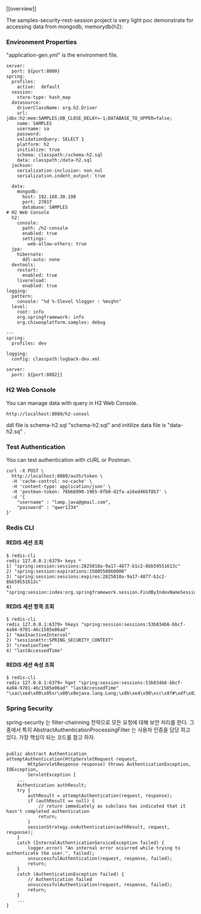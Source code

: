 [[overview]]

The samples-security-rest-session project is very light poc demonstrate for accessing data from mongodb, memorydb(h2):

### Environment Properties

"application-gen.yml" is the environment file.
~~~~
server:
  port: ${port:8080}
spring:
  profiles:
    active:  default
  session:
    store-type: hash_map
  datasource:
    driverClassName: org.h2.Driver
    url: jdbc:h2:mem:SAMPLES;DB_CLOSE_DELAY=-1;DATABASE_TO_UPPER=false;
    name: SAMPLES
    username: sa
    password:
    validationQuery: SELECT 1
    platform: h2
    initialize: true
    schema: classpath:/schema-h2.sql
    data: classpath:/data-h2.sql
  jackson:
    serialization-inclusion: non_nul
    serialization.indent_output: true

  data:
    mongodb:
      host: 192.168.30.198
      port: 27017
      database: SAMPLES
# H2 Web Console
  h2:
    console:
      path: /h2-console
      enabled: true
      settings:
        web-allow-others: true
  jpa:
    hibernate:
      ddl-auto: none
  devtools:
    restart:
      enabled: true
    livereload:
      enabled: true
logging:
  pattern:
    console: "%d %-5level %logger : %msg%n"
  level:
    root: info
    org.springframework: info
    org.chiwooplatform.samples: debug

---
spring:
  profiles: dev

logging:
  config: classpath:logback-dev.xml

server:
  port: ${port:8082}}
~~~~


### H2 Web Console
You can manage data with query in H2 Web Console.
~~~
http://localhost:8080/h2-consol
~~~

ddl file is schema-h2.sql "schema-h2.sql" and initilize data file is "data-h2.sq" .

### Test Authentication
You can test authentication with cURL or Postman.
~~~
curl -X POST \
  http://localhost:8080/auth/token \
  -H 'cache-control: no-cache' \
  -H 'content-type: application/json' \
  -H 'postman-token: 76b66090-1965-0fb0-d2fa-a16ed46bf8b7' \
  -d '{
    "username" : "lamp.java@gmail.com",
    "password" : "qwer1234"
}'
~~~

### Redis CLI

#### REDIS 세션 조회 
~~~
$ redis-cli
redis 127.0.0.1:6379> keys *
1) "spring:session:sessions:2825010a-9a17-4877-b1c2-8bb59551613c"
2) "spring:session:expirations:1500550860000"
3) "spring:session:sessions:expires:2825010a-9a17-4877-b1c2-8bb59551613c"
4) "spring:session:index:org.springframework.session.FindByIndexNameSessionRepository.PRINCIPAL_NAME_INDEX_NAME:abc@abc" 
~~~

#### REDIS 세션 항목 조회 
~~~
$ redis-cli
redis 127.0.0.1:6379> hkeys "spring:session:sessions:53b834b6-bbcf-4a94-9701-46c1585e06ad"
1) "maxInactiveInterval"
2) "sessionAttr:SPRING_SECURITY_CONTEXT"
3) "creationTime"
4) "lastAccessedTime"
~~~

#### REDIS 세션 속성 조회 
~~~
$ redis-cli
redis 127.0.0.1:6379> hget "spring:session:sessions:53b834b6-bbcf-4a94-9701-46c1585e06ad" "lastAccessedTime"
"\xac\xed\x00\x05sr\x00\x0ejava.lang.Long;\x8b\xe4\x90\xcc\x8f#\xdf\x02\x00\x01J\x00\x05valuexr\x00\x10java.lang.Number\x86\xac\x95\x1d\x0b\x94\xe0\x8b\x02\x00\x00xp\x00\x00\x01]_\xec\xbc\x8c"
~~~


### Spring Security
spring-security 는 filter-chainning 전략으로 모든 요청에 대해 보안 처리를 한다.
그 중에서 특히 AbstractAuthenticationProcessingFilter 는 사용자 인증을 담당 하고 있다.
가장 핵심이 되는 코드를 참고 하자.
~~~

public abstract Authentication attemptAuthentication(HttpServletRequest request,
        HttpServletResponse response) throws AuthenticationException, IOException,
        ServletException {
    ...
    Authentication authResult;
    try {
        authResult = attemptAuthentication(request, response);
        if (authResult == null) {
            // return immediately as subclass has indicated that it hasn't completed authentication
            return;
        }
        sessionStrategy.onAuthentication(authResult, request, response);
    }
    catch (InternalAuthenticationServiceException failed) {
        logger.error( "An internal error occurred while trying to authenticate the user.", failed);
        unsuccessfulAuthentication(request, response, failed);
        return;
    }
    catch (AuthenticationException failed) {
        // Authentication failed
        unsuccessfulAuthentication(request, response, failed);
        return;
    }
    ...
}

~~~
